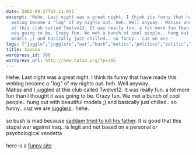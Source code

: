 ```yaml
---
date: 2002-09-27T15:11:04Z
excerpt: 'Hehe. Last night was a great night. I think its funny that have made this
  weblog become a "log" of my nights out. heh. Well anyway.. Matiss and I juggled
  at this club called Twelve12. It was really fun. a lot more fun than I thought it
  was going to be. Crazy fun. We met a bunch of cool people.. hung out with beautiful
  models ;) and basically just chilled.. so funny.. cuz we are '
tags: ["juggle","jugglers","war","bush","matiss","politics","politic","iraq"]
title: Sooooo
wordpress_id: 366
wordpress_url: http://new.nata2.org/?p=366
---
```


Hehe. Last night was a great night. I think its funny that have made this weblog become a "log" of my nights out. heh. Well anyway.. <br/>Matiss and I juggled at this club called Twelve12. It was really fun. a lot more fun than I thought it was going to be. Crazy fun. We met a bunch of cool people.. hung out with beautiful models ;) and basically just chilled.. so funny.. cuz we are <a href="http://thejugglers.org">jugglers</a>.. hehe. <br/><br/>so bush is mad because <a href="http://www.cnn.com/2002/ALLPOLITICS/09/27/bush.war.talk/index.html">saddam tried to kill his father</a>. It is good that this stupid war against iraq.. is legit and not based on a personal or psychological vendetta<br/><br/>here is a <a href="http://japander.com">funny site</a>
